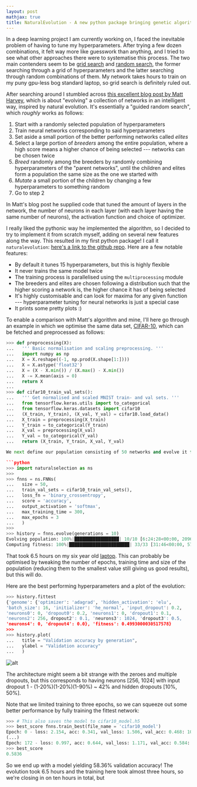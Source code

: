 ```yaml
---
layout: post
mathjax: true
title: NaturalEvolution - A new python package bringing genetic algorithms to the masses
---
```


In a deep learning project I am currently working on, I faced the inevitable problem of having to tune my hyperparameters. After trying a few dozen combinations, it felt way more like guesswork than anything, and I tried to see what other approaches there were to systematise this process. The two main contenders seem to be [grid search](https://en.wikipedia.org/wiki/Hyperparameter_optimization#Grid_search) and [random search](https://en.wikipedia.org/wiki/Random_search), the former searching through a grid of hyperparameters and the latter searching through random combinations of them. My network takes hours to train on my puny gpu-less bog standard laptop, so grid search is definitely ruled out.

After searching around I stumbled across [this excellent blog post by Matt Harvey](https://blog.coast.ai/lets-evolve-a-neural-network-with-a-genetic-algorithm-code-included-8809bece164), which is about "evolving" a collection of networks in an intelligent way, inspired by natural evolution. It's essentially a "guided random search", which *roughly* works as follows:

1. Start with a randomly selected population of hyperparameters
2. Train neural networks corresponding to said hyperparameters
3. Set aside a small portion of the better performing networks called *elites*
4. Select a large portion of *breeders* among the entire population, where a high score means a higher chance of being selected --- networks can be chosen twice
5. *Breed* randomly among the breeders by randomly combining hyperparameters of the "parent networks", until the children and elites form a population the same size as the one we started with
6. *Mutate* a small portion of the children by changing a few hyperparameters to something random
7. Go to step 2

In Matt's blog post he supplied code that tuned the amount of layers in the network, the number of neurons in each layer (with each layer having the same number of neurons), the activation function and choice of optimizer.

I really liked the pythonic way he implemented the algorithm, so I decided to try to implement it from scratch myself, adding on several new features along the way. This resulted in my first python package! I call it `naturalevolution`: [here's a link to the github repo](https://github.com/saattrupdan/naturalselection). Here are a few notable features:

* By default it tunes 15 hyperparameters, but this is highly flexible
* It never trains the same model twice
* The training process is parallelised using the `multiprocessing` module
* The breeders and elites are chosen following a distribution such that the higher scoring a network is, the higher chance it has of being selected
* It's highly customisable and can look for maxima for any given function --- hyperparameter tuning for neural networks is just a special case
* It prints some pretty plots :)

To enable a comparison with Matt's algorithm and mine, I'll here go through an example in which we optimise the same data set, [CIFAR-10](https://www.cs.toronto.edu/~kriz/cifar.html), which can be fetched and preprocessed as follows:

```python
>>> def preprocessing(X):
...   ''' Basic normalisation and scaling preprocessing. '''
...   import numpy as np
...   X = X.reshape((-1, np.prod(X.shape[1:])))
...   X = X.astype('float32')
...   X = (X - X.min()) / (X.max() - X.min())
...   X -= X.mean(axis = 0)
...   return X
...   
>>> def cifar10_train_val_sets():
...   ''' Get normalised and scaled MNIST train- and val sets. '''
...   from tensorflow.keras.utils import to_categorical
...   from tensorflow.keras.datasets import cifar10
...   (X_train, Y_train), (X_val, Y_val) = cifar10.load_data()
...   X_train = preprocessing(X_train)
...   Y_train = to_categorical(Y_train)
...   X_val = preprocessing(X_val)
...   Y_val = to_categorical(Y_val)
...   return (X_train, Y_train, X_val, Y_val)

We next define our population consisting of 50 networks and evolve it for 10 generations. We want to be efficient, so we're not training the networks fully. Here I've limited training to three epochs, and if the training is *really* slow then I'm capping it off after 300 seconds as well:

```python
>>> import naturalselection as ns
>>>
>>> fnns = ns.FNNs(
...   size = 50,
...   train_val_sets = cifar10_train_val_sets(),
...   loss_fn = 'binary_crossentropy',
...   score = 'accuracy',
...   output_activation = 'softmax',
...   max_training_time = 300,
...   max_epochs = 3
...   )
>>> 
>>> history = fnns.evolve(generations = 10)
Evolving population: 100%|█████████████████| 10/10 [6:24:28<00:00, 2096.35s/it]
Computing fitness: 100%|███████████████████████| 33/33 [31:46<00:00, 57.98s/it]
```

That took 6.5 hours on my six year old [laptop](https://www.lenovo.com/gb/en/laptops/thinkpad/s-series/s440/). This can probably be optimised by tweaking the number of epochs, training time and size of the population (reducing them to the smallest value still giving us good results), but this will do.

Here are the best performing hyperparameters and a plot of the evolution:

```python
>>> history.fittest
{'genome': {'optimizer': 'adagrad', 'hidden_activation': 'elu',
'batch_size': 16, 'initializer': 'he_normal', 'input_dropout': 0.2,
'neurons0': 0, 'dropout0': 0.2, 'neurons1': 0, 'dropout1': 0.1,
'neurons2': 256, dropout2': 0.1, 'neurons3': 1024, 'dropout3': 0.5,
'neurons4': 0, 'dropout4': 0.0}, 'fitness': 0.4993000030517578}
>>> 
>>> history.plot(
...   title = "Validation accuracy by generation",
...   ylabel = "Validation accuracy"
...   )
```

![alt](https://filedn.com/lRBwPhPxgV74tO0rDoe8SpH/naturalselection_data/cifar10_plot.png)

The architecture might seem a bit strange with the zeroes and multiple dropouts, but this corresponds to having neurons [256, 1024] with input dropout 1 - (1-20%)(1-20%)(1-90%) ~ 42% and hidden dropouts [10%, 50%].

Note that we limited training to three epochs, so we can squeeze out some better performance by fully training the fittest network:

```python
>>> # This also saves the model to cifar10_model.h5
>>> best_score fnns.train_best(file_name = 'cifar10_model')
Epoch: 0 - loss: 2.154, acc: 0.341, val_loss: 1.506, val_acc: 0.468: 100%|██████████| 50000/50000 [00:53<00:00, 174.78it/s]
(...)
Epoch: 172 - loss: 0.997, acc: 0.644, val_loss: 1.171, val_acc: 0.584: 100%|██████████| 50000/50000 [00:55<00:00, 152.41it/s]
>>> best_score
0.5836
```

So we end up with a model yielding 58.36% validation accuracy! The evolution took 6.5 hours and the training here took almost three hours, so we're closing in on ten hours in total, but 
